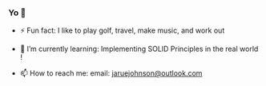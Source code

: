 

### Yo 👋

<!--![Rue's GitHub stats](https://github-readme-stats.vercel.app/api?username=jarue1&show_icons=true&theme=radical&count_private=true) -->

- ⚡ Fun fact: I like to play golf, travel, make music, and work out 

- 🌱 I’m currently learning: Implementing SOLID Principles in the real world !

- 📫 How to reach me: email: jaruejohnson@outlook.com

<!-- **jaRue1/jarue1** is a ✨ _special_ ✨ repository because its `README.md` (this file) appears on your GitHub profile. -->

<!-- Here are some ideas to get you started: -->

<!-- - 👯 I’m looking to collaborate on ...
- 🤔 I’m looking for help with ...
- 💬 Ask me about ...

- 😄 Pronouns: ... -->
